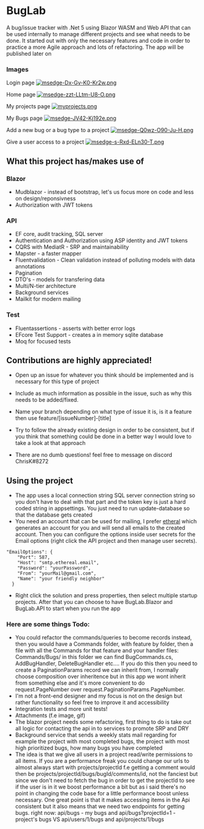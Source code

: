 # BugLab
A bug/issue tracker with .Net 5 using Blazor WASM and Web API that can be used internally to manage different projects and see what needs to be done. It started out with only the necessary features and code in order to practice a more Agile approach and lots of refactoring. The app will be published later on

### Images
Login page [![msedge-Dx-Gv-K0-Kr2w.png](https://i.postimg.cc/8zNjRhGL/msedge-Dx-Gv-K0-Kr2w.png)](https://postimg.cc/GHgLrTHp)

Home page [![msedge-zzt-LLtm-U8-O.png](https://i.postimg.cc/m23wnMN0/msedge-zzt-LLtm-U8-O.png)](https://postimg.cc/6y3n28P0)

My projects page [![myprojects.png](https://i.postimg.cc/rs5YyxZw/myprojects.png)](https://postimg.cc/zHXk0b1s)

My Bugs page [![msedge-JV42-Kj192e.png](https://i.postimg.cc/mk3CRfbd/msedge-JV42-Kj192e.png)](https://postimg.cc/0KQbd4Km)

Add a new bug or a bug type to a project [![msedge-Q0wz-O90-Ju-H.png](https://i.postimg.cc/Z5LbB4yv/msedge-Q0wz-O90-Ju-H.png)](https://postimg.cc/HrVDFGzT)

Give a user access to a project [![msedge-s-Rxd-ELn30-T.png](https://i.postimg.cc/MHBmQySh/msedge-s-Rxd-ELn30-T.png)](https://postimg.cc/bSznXSdT)

## What this project has/makes use of
### Blazor
- Mudblazor - instead of bootstrap, let's us focus more on code and less on design/reponsivness
- Authorization with JWT tokens

### API
- EF core, audit tracking, SQL server
- Authentication and Authorization using ASP identity and JWT tokens
- CQRS with MediatR - SRP and maintainability
- Mapster - a faster mapper
- Fluentvalidation - Clean validation instead of polluting models with data annotations
- Pagination 
- DTO's - models for transfering data
- Multi/N-tier architecture
- Background services
- Mailkit for modern mailing

### Test
- Fluentassertions - asserts with better error logs
- EFcore Test Support - creates a in memory sqlite database
- Moq for focused tests

## Contributions are highly appreciated!
- Open up an issue for whatever you think should be implemented and is necessary for this type of project
- Include as much information as possible in the issue, such as why this needs to be added/fixed.
- Name your branch depending on what type of issue it is, is it a feature then use feature/[issueNumber]-[title]
- Try to follow the already existing design in order to be consistent, but if you think that something could be done in a better way I would love to take a look at that approach

- There are no dumb questions! feel free to message on discord ChrisK#8272

## Using the project
- The app uses a local connection string SQL server connection string so you don't have to deal with that part and the token key is just a hard coded string in appsettings. You just need to run update-database so that the database gets created
- You need an account that can be used for mailing, I prefer [etheral](https://ethereal.email/) which generates an account for you and will send all emails to the created account. Then you can configure the options inside user secrets for the Email options (right click the API project and then manage user secrets).
```
"EmailOptions": {
    "Port": 587,
    "Host": "smtp.ethereal.email",
    "Password": "yourPassword",
    "From": "yourMail@gmail.com",
    "Name": "your friendly neighbor"
  }
  ```
- Right click the solution and press properties, then select multiple startup projects. After that you can choose to have BugLab.Blazor and BugLab.API to start when you run the app

### Here are some things Todo:
- You could refactor the commands/queries to become records instead, then you would have a Commands folder, with feature by folder, then a file with all the Commands for that feature and your handler files: Commands/Bugs/ in this folder we can find BugCommands.cs, AddBugHandler, DeleteBugHandler etc.... If you do this then you need to create a PaginationParams record we can inherit from, I normally choose composition over inheritence but in this app we wont inherit from something else and it's more convenient to do request.PageNumber over request.PaginationParams.PageNumber.
- I'm not a front-end designer and my focus is not on the design but rather functionality so feel free to improve it and accessibility
- Integration tests and more unit tests!
- Attachments (f.e image, gif)
- The blazor project needs some refactoring, first thing to do is take out all logic for contacting the api in to services to promote SRP and DRY
- Background service that sends a weekly stats mail regarding for example the project with most completed bugs, the project with most high prioritized bugs, how many bugs you have completed
- The idea is that we give all users in a project read/write permissions to all items. If you are a performance freak you could change our urls to almost always start with projects/projectId f.e getting a comment would then be projects/projectId/bugs/bugId/comments/id, not the fanciest but since we don't need to fetch the bug in order to get the projectId to see if the user is in it we boost performance a bit but as i said there's no point in changing the code base for a little performance boost unless necessary. One great point is that it makes accessing items in the Api consistent but it also means that we need two endpoints for getting bugs. right now: api/bugs - my bugs and api/bugs?projectId=1 - project's bugs VS api/users/1/bugs and api/projects/1/bugs
